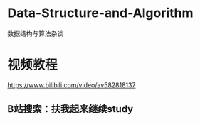 # Data-Structure-and-Algorithm
数据结构与算法杂谈

# 视频教程
https://www.bilibili.com/video/av582818137
## B站搜索：扶我起来继续study
